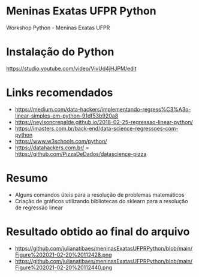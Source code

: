 # Meninas Exatas UFPR Python
Workshop Python - Meninas Exatas UFPR

# Instalação do Python
https://studio.youtube.com/video/VivUd4jHJPM/edit

# Links recomendados
- https://medium.com/data-hackers/implementando-regress%C3%A3o-linear-simples-em-python-91df53b920a8
- https://neylsoncrepalde.github.io/2018-02-25-regressao-linear-python/
- https://imasters.com.br/back-end/data-science-regressoes-com-python
- https://www.w3schools.com/python/
- https://datahackers.com.br/
= https://github.com/PizzaDeDados/datascience-pizza
    
# Resumo
- Alguns comandos úteis para a resolução de problemas matemáticos
- Criação de gráficos utilizando bibliotecas do sklearn para a resolução de regressão linear

# Resultado obtido ao final do arquivo
- https://github.com/julianatibaes/meninasExatasUFPRPython/blob/main/Figure%202021-02-20%20112428.png
- https://github.com/julianatibaes/meninasExatasUFPRPython/blob/main/Figure%202021-02-20%20112440.png
